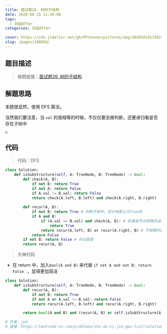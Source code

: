 ```yaml
---
title: 面试题26. 树的子结构
date: 2020-08-15 11:28:00
tags: 
  - 剑指Offer
categories: 剑指Offer

cover: https://cdn.jsdelivr.net/gh/PPsteven/pictures/img/20201014133927.png
slug: /pages/240d5d/
---
```


## 题目描述

> 做题链接：[面试题26. 树的子结构](https://leetcode-cn.com/problems/shu-de-zi-jie-gou-lcof/)
>

<!--more-->

## 解题思路

本题很显然，使用 DFS 算法。

当然我们要注意，当 `val` 的值相等的时候，不仅仅要去做判断，还要递归看是否存在子树中

<img src="https://cdn.jsdelivr.net/gh/PPsteven/pictures/img/20200815161717.jpeg" style="zoom: 50%;" />

## 代码

> 代码：DFS 

```python
class Solution:
    def isSubStructure(self, A: TreeNode, B: TreeNode) -> bool:
        def check(A, B):
            if not B: return True
            if not A: return False
            if A.val != B.val: return False
            return check(A.left, B.left) and check(A.right, B.right)
        
        def recur(A, B):
            if not B: return True # 判断子树中，空子树是认为True的
            if A and B:
                if (A.val == B.val) and check(A, B): # 如果是节点相等的话，就去判断是否是子树
                    return True 
                return recur(A.left, B) or recur(A.right, B) # 不相等的话，递归检查是否位于左右子树中
            return False
        if not B: return False # 符合题意
        return recur(A, B)
```



> 大神代码

- 在  return 中，加入`bool(A and B)` 来代替 `if not A and not B: return False ` ，显得更加简洁

```python
class Solution:
    def isSubStructure(self, A: TreeNode, B: TreeNode) -> bool:
        def recur(A, B):
            if not B: return True
            if not A or A.val != B.val: return False
            return recur(A.left, B.left) and recur(A.right, B.right)

        return bool(A and B) and (recur(A, B) or self.isSubStructure(A.left, B) or self.isSubStructure(A.right, B))

# 作者：jyd
# 链接：https://leetcode-cn.com/problems/shu-de-zi-jie-gou-lcof/solution/mian-shi-ti-26-shu-de-zi-jie-gou-xian-xu-bian-li-p/
```

